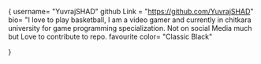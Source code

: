 {
    username= "YuvrajSHAD"
    github Link = "https://github.com/YuvrajSHAD"
    bio= "I love to play basketball, I am a video gamer and currently in chitkara university for game programming specialization. Not on social Media much but Love to contribute to repo.
    favourite color= "Classic Black"
    
}